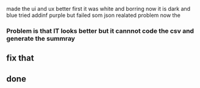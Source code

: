 made the ui and ux better first it was white and borring now it is dark and blue tried addinf purple but failed som json realated problem now the
### Problem is that IT looks better but it cannnot code the csv and generate the summray 
## fix that 
## done 
